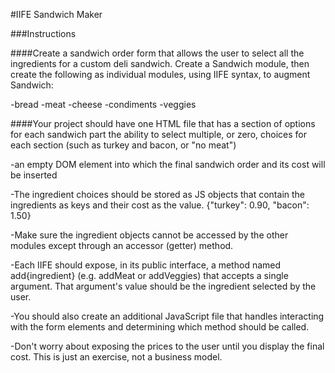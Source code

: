 #IIFE Sandwich Maker

###Instructions

####Create a sandwich order form that allows the user to select all the ingredients for a custom deli sandwich. Create a Sandwich module, then create the following as individual modules, using IIFE syntax, to augment Sandwich:

-bread
-meat
-cheese
-condiments
-veggies

####Your project should have one HTML file that has a section of options for each sandwich part
the ability to select multiple, or zero, choices for each section (such as turkey and bacon, or "no meat")

-an empty DOM element into which the final sandwich order and its cost will be inserted

-The ingredient choices should be stored as JS objects that contain the ingredients as keys and their cost as the value. {"turkey": 0.90, "bacon": 1.50}

-Make sure the ingredient objects cannot be accessed by the other modules except through an accessor (getter) method.

-Each IIFE should expose, in its public interface, a method named add{ingredient} (e.g. addMeat or addVeggies) that accepts a single argument. That argument's value should be the ingredient selected by the user.

-You should also create an additional JavaScript file that handles interacting with the form elements and determining which method should be called.

-Don't worry about exposing the prices to the user until you display the final cost. This is just an exercise, not a business model.